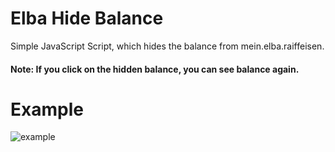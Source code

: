 # Elba Hide Balance
 Simple JavaScript Script, which hides the balance from mein.elba.raiffeisen.
 
#### **Note**: If you click on the hidden balance, you can see balance again. 

# Example
![example](https://i.imgur.com/BEMxs4m.png)
